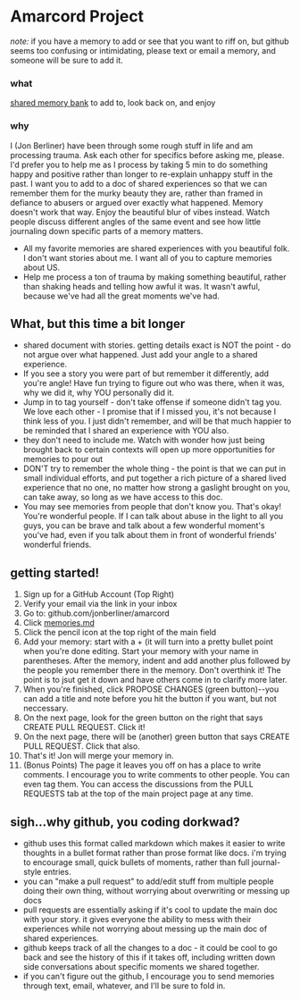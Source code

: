 # Amarcord Project
*note:* if you have a memory to add or see that you want to riff on, but github seems too confusing or intimidating, please text or email a memory, and someone will be sure to add it.


### what
[shared memory bank](https://github.com/jonberliner/amarcord/blob/master/memories.md) to add to, look back on, and enjoy

### why
I (Jon Berliner) have been through some rough stuff in life and am processing trauma.  Ask each other for specifics before asking me, please.  
I'd prefer you to help me as I process by taking 5 min to do something happy and positive rather than longer to re-explain unhappy stuff in the past.
I want you to add to a doc of shared experiences so that we can remember them for the murky beauty they are, rather than framed in defiance to abusers or argued over exactly what happened.  Memory doesn't work that way.  Enjoy the beautiful blur of vibes instead.  Watch people discuss different angles of the same event and see how little journaling down specific parts of a memory matters.
+ All my favorite memories are shared experiences with you beautiful folk.  I don't want stories about me.  I want all of you to capture memories about US.
+ Help me process a ton of trauma by making something beautiful, rather than shaking heads and telling how awful it was.  It wasn't awful, because we've had all the great moments we've had.

## What, but this time a bit longer
+ shared document with stories.  getting details exact is NOT the point - do not argue over what happened.  Just add your angle to a shared experience.
+ If you see a story you were part of but remember it differently, add you're angle!  Have fun trying to figure out who was there, when it was, why we did it, why YOU personally did it.
+ Jump in to tag yourself - don't take offense if someone didn't tag you.  We love each other - I promise that if I missed you, it's not because I think less of you.  I just didn't remember, and will be that much happier to be reminded that I shared an experience with YOU also.
+ they don't need to include me.  Watch with wonder how just being brought back to certain contexts will open up more opportunities for memories to pour out
+ DON'T try to remember the whole thing - the point is that we can put in small individual efforts, and put together a rich picture of a shared lived experience that no one, no matter how strong a gaslight brought on you, can take away, so long as we have access to this doc.
+ You may see memories from people that don't know you.  That's okay!  You're wonderful people.  If I can talk about abuse in the light to all you guys, you can be brave and talk about a few wonderful moment's you've had, even if you talk about them in front of wonderful friends' wonderful friends.

## getting started!
1. Sign up for a GitHub Account (Top Right)
2. Verify your email via the link in your inbox
3. Go to: github.com/jonberliner/amarcord
4. Click [memories.md](https://github.com/jonberliner/amarcord/blob/master/memories.md)
5. Click the pencil icon at the top right of the main field
6. Add your memory: start with a + (it will turn into a pretty bullet point when you're done editing.  Start your memory with your name in parentheses.  After the memory, indent and add another plus followed by the people you remember there in the memory.  Don't overthink it!  The point is to jsut get it down and have others come in to clarify more later.
7. When you're finished, click PROPOSE CHANGES (green button)--you can add a title and note before you hit the button if you want, but not neccessary.
8. On the next page, look for the green button on the right that says CREATE PULL REQUEST. Click it!
9. On the next page, there will be (another) green button that says CREATE PULL REQUEST. Click that also.
10. That's it! Jon will merge your memory in.
11. (Bonus Points) The page it leaves you off on has a place to write comments. I encourage you to write comments to other people. You can even tag them. You can access the discussions from the PULL REQUESTS tab at the top of the main project page at any time.

## sigh...why github, you coding dorkwad?
+ github uses this format called markdown which makes it easier to write thoughts in a bullet format rather than prose format like docs.  i'm trying to encourage small, quick bullets of moments, rather than full journal-style entries.
+ you can "make a pull request" to add/edit stuff from multiple people doing their own thing, without worrying about overwriting or messing up docs
+ pull requests are essentially asking if it's cool to update the main doc with your story.  it gives everyone the ability to mess with their experiences while not worrying about messing up the main doc of shared experiences.
+ github keeps track of all the changes to a doc - it could be cool to go back and see the history of this if it takes off, including written down side conversations about specific moments we shared together.
+ if you can't figure out the github, I encourage you to send memories through text, email, whatever, and I'll be sure to fold in.
